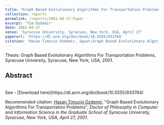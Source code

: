 ```yaml
---
title: "Graph Based Evolutionary Algorithms For Transportation Problems"
collection: reports
permalink: /reports/2001-04-27-Paper
excerpt: 'Tim Ozdemir'
date: 2001-04-27
venue: 'Syracuse University, Syracuse, New York, USA, April 27'
paperurl: 'https://dl.acm.org/doi/book/10.5555/933764' 
citation: 'Hasan Timucin Ozdemir, &quot;Graph Based Evolutionary Algorithms For Transportation Problems&quot;, <i>Doctor of Philosophy in Computer and Information Science in the Graduate School of Syracuse University, Syracuse, New York, USA, April 27, 2001</i>.'
---
```


Thesis: Graph Based Evolutionary Algorithms For Transportation Problems, Syracuse University, Syracuse, New York, USA, 2001. 

Abstract
-------- 

<br>
See 
- [Download here](https://dl.acm.org/doi/book/10.5555/933764)

Recommended citation: [Hasan Timucin Ozdemir](https://www.linkedin.com/in/hasantimucinozdemir/), "Graph Based Evolutionary Algorithms For Transportation Problems", <i>Doctor of Philosophy in Computer and Information Science in the Graduate School of Syracuse University, Syracuse, New York, USA, April 27, 2001</i>.
